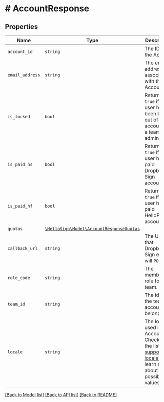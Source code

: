 # # AccountResponse



## Properties

Name | Type | Description | Notes
------------ | ------------- | ------------- | -------------
| `account_id` | ```string``` |  The ID of the Account  |  |
| `email_address` | ```string``` |  The email address associated with the Account.  |  |
| `is_locked` | ```bool``` |  Returns `true` if the user has been locked out of their account by a team admin.  |  |
| `is_paid_hs` | ```bool``` |  Returns `true` if the user has a paid Dropbox Sign account.  |  |
| `is_paid_hf` | ```bool``` |  Returns `true` if the user has a paid HelloFax account.  |  |
| `quotas` | [```\HelloSign\Model\AccountResponseQuotas```](AccountResponseQuotas.md) |    |  |
| `callback_url` | ```string``` |  The URL that Dropbox Sign events will `POST` to.  |  |
| `role_code` | ```string``` |  The membership role for the team.  |  |
| `team_id` | ```string``` |  The id of the team account belongs to.  |  |
| `locale` | ```string``` |  The locale used in this Account. Check out the list of [supported locales](/api/reference/constants/#supported-locales) to learn more about the possible values.  |  |

[[Back to Model list]](../../README.md#models) [[Back to API list]](../../README.md#endpoints) [[Back to README]](../../README.md)
